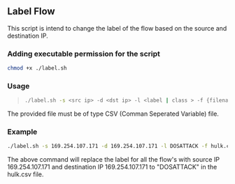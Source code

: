 ## Label Flow

This script is intend to change the label of the flow based on the source and destination IP.

### Adding executable permission for the script
```sh
chmod +x ./label.sh
```

### Usage
> ```sh
>./label.sh -s <src ip> -d <dst ip> -l <label | class > -f {filename}
>```

The provided file must be of type CSV (Comman Seperated Variable) file.

### Example
```sh
./label.sh -s 169.254.107.171 -d 169.254.107.171 -l DOSATTACK -f hulk.csv
```

The above command will replace the label for all the flow's with source IP 169.254.107.171 and destination IP 169.254.107.171 to "DOSATTACK" in the hulk.csv file.
